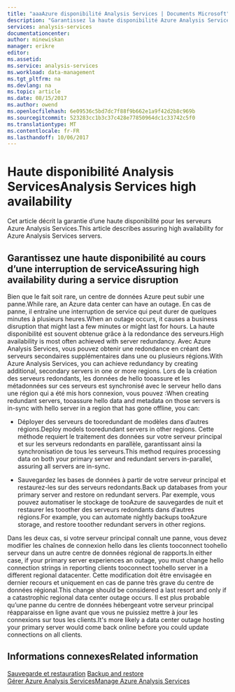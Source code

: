 ```yaml
---
title: "aaaAzure disponibilité Analysis Services | Documents Microsoft"
description: "Garantissez la haute disponibilité Azure Analysis Services."
services: analysis-services
documentationcenter: 
author: minewiskan
manager: erikre
editor: 
ms.assetid: 
ms.service: analysis-services
ms.workload: data-management
ms.tgt_pltfrm: na
ms.devlang: na
ms.topic: article
ms.date: 08/15/2017
ms.author: owend
ms.openlocfilehash: 6e09536c5bd7dc7f88f9b662e1a9f42d2b8c969b
ms.sourcegitcommit: 523283cc1b3c37c428e77850964dc1c33742c5f0
ms.translationtype: MT
ms.contentlocale: fr-FR
ms.lasthandoff: 10/06/2017
---
```

# <a name="analysis-services-high-availability"></a><span data-ttu-id="e359b-103">Haute disponibilité Analysis Services</span><span class="sxs-lookup"><span data-stu-id="e359b-103">Analysis Services high availability</span></span>
<span data-ttu-id="e359b-104">Cet article décrit la garantie d’une haute disponibilité pour les serveurs Azure Analysis Services.</span><span class="sxs-lookup"><span data-stu-id="e359b-104">This article describes assuring high availability for Azure Analysis Services servers.</span></span> 


## <a name="assuring-high-availability-during-a-service-disruption"></a><span data-ttu-id="e359b-105">Garantissez une haute disponibilité au cours d’une interruption de service</span><span class="sxs-lookup"><span data-stu-id="e359b-105">Assuring high availability during a service disruption</span></span>
<span data-ttu-id="e359b-106">Bien que le fait soit rare, un centre de données Azure peut subir une panne.</span><span class="sxs-lookup"><span data-stu-id="e359b-106">While rare, an Azure data center can have an outage.</span></span> <span data-ttu-id="e359b-107">En cas de panne, il entraîne une interruption de service qui peut durer de quelques minutes à plusieurs heures.</span><span class="sxs-lookup"><span data-stu-id="e359b-107">When an outage occurs, it causes a business disruption that might last a few minutes or might last for hours.</span></span> <span data-ttu-id="e359b-108">La haute disponibilité est souvent obtenue grâce à la redondance des serveurs.</span><span class="sxs-lookup"><span data-stu-id="e359b-108">High availability is most often achieved with server redundancy.</span></span> <span data-ttu-id="e359b-109">Avec Azure Analysis Services, vous pouvez obtenir une redondance en créant des serveurs secondaires supplémentaires dans une ou plusieurs régions.</span><span class="sxs-lookup"><span data-stu-id="e359b-109">With Azure Analysis Services, you can achieve redundancy by creating additional, secondary servers in one or more regions.</span></span> <span data-ttu-id="e359b-110">Lors de la création des serveurs redondants, les données de hello tooassure et les métadonnées sur ces serveurs est synchronisé avec le serveur hello dans une région qui a été mis hors connexion, vous pouvez :</span><span class="sxs-lookup"><span data-stu-id="e359b-110">When creating redundant servers, tooassure hello data and metadata on those servers is in-sync with hello server in a region that has gone offline, you can:</span></span>

* <span data-ttu-id="e359b-111">Déployer des serveurs de tooredundant de modèles dans d’autres régions.</span><span class="sxs-lookup"><span data-stu-id="e359b-111">Deploy models tooredundant servers in other regions.</span></span> <span data-ttu-id="e359b-112">Cette méthode requiert le traitement des données sur votre serveur principal et sur les serveurs redondants en parallèle, garantissant ainsi la synchronisation de tous les serveurs.</span><span class="sxs-lookup"><span data-stu-id="e359b-112">This method requires processing data on both your primary server and redundant servers in-parallel, assuring all servers are in-sync.</span></span>

* <span data-ttu-id="e359b-113">Sauvegardez les bases de données à partir de votre serveur principal et restaurez-les sur des serveurs redondants.</span><span class="sxs-lookup"><span data-stu-id="e359b-113">Back up databases from your primary server and restore on redundant servers.</span></span> <span data-ttu-id="e359b-114">Par exemple, vous pouvez automatiser le stockage de tooAzure de sauvegardes de nuit et restaurer les tooother des serveurs redondants dans d’autres régions.</span><span class="sxs-lookup"><span data-stu-id="e359b-114">For example, you can automate nightly backups tooAzure storage, and restore tooother redundant servers in other regions.</span></span> 

<span data-ttu-id="e359b-115">Dans les deux cas, si votre serveur principal connaît une panne, vous devez modifier les chaînes de connexion hello dans les clients tooconnect toohello serveur dans un autre centre de données régional de rapports.</span><span class="sxs-lookup"><span data-stu-id="e359b-115">In either case, if your primary server experiences an outage, you must change hello connection strings in reporting clients tooconnect toohello server in a different regional datacenter.</span></span> <span data-ttu-id="e359b-116">Cette modification doit être envisagée en dernier recours et uniquement en cas de panne très grave du centre de données régional.</span><span class="sxs-lookup"><span data-stu-id="e359b-116">This change should be considered a last resort and only if a catastrophic regional data center outage occurs.</span></span> <span data-ttu-id="e359b-117">Il est plus probable qu’une panne du centre de données hébergeant votre serveur principal réapparaisse en ligne avant que vous ne puissiez mettre à jour les connexions sur tous les clients.</span><span class="sxs-lookup"><span data-stu-id="e359b-117">It's more likely a data center outage hosting your primary server would come back online before you could update connections on all clients.</span></span> 



## <a name="related-information"></a><span data-ttu-id="e359b-118">Informations connexes</span><span class="sxs-lookup"><span data-stu-id="e359b-118">Related information</span></span>
<span data-ttu-id="e359b-119">[Sauvegarde et restauration](analysis-services-backup.md) </span><span class="sxs-lookup"><span data-stu-id="e359b-119">[Backup and restore](analysis-services-backup.md) </span></span>  
[<span data-ttu-id="e359b-120">Gérer Azure Analysis Services</span><span class="sxs-lookup"><span data-stu-id="e359b-120">Manage Azure Analysis Services</span></span>](analysis-services-manage.md) 

